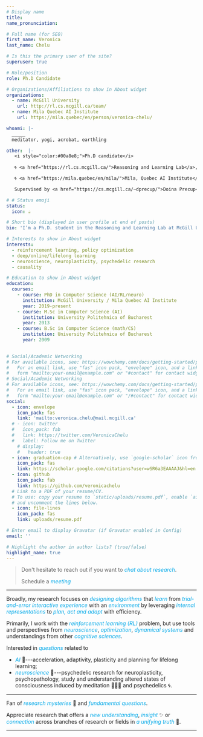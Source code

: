 ```yaml
---
# Display name
title: 
name_pronunciation: 

# Full name (for SEO)
first_name: Veronica
last_name: Chelu

# Is this the primary user of the site?
superuser: true

# Role/position
role: Ph.D Candidate 

# Organizations/Affiliations to show in About widget
organizations:
  - name: McGill University 
    url: http://rl.cs.mcgill.ca/team/
  - name: Mila Quebec AI Institute
    url: https://mila.quebec/en/person/veronica-chelu/

whoami: |-
  _____
  meditator, yogi, acrobat, earthling

other:  |-
   <i style="color:#00a8e8;">Ph.D candidate</i>
   
   🌀 <a href="https://rl.cs.mcgill.ca/">Reasoning and Learning Lab</a>, <a href="https://www.cs.mcgill.ca/">McGill University, School of Computer Science</a> 

   🌀 <a href="https://mila.quebec/en/mila/">Mila, Quebec AI Institute</a>

   Supervised by <a href="https://cs.mcgill.ca/~dprecup/">Doina Precup</a>. 

# # Status emoji
status:
  icon: ☕️

# Short bio (displayed in user profile at end of posts)
bio: 'I’m a Ph.D. student in the Reasoning and Learning Lab at McGill University and Mila, Montreal.' 

# Interests to show in About widget
interests:
  - reinforcement learning, policy optimization
  - deep/online/lifelong learning
  - neuroscience, neuroplasticity, psychedelic research  
  - causality

# Education to show in About widget
education:
  courses:
    - course: PhD in Computer Science (AI/RL/neuro)
      institution: McGill University / Mila Quebec AI Institute
      year: 2019-present
    - course: M.Sc in Computer Science (AI)
      institution: University Politehnica of Bucharest
      year: 2013
    - course: B.Sc in Computer Science (math/CS)
      institution: University Politehnica of Bucharest
      year: 2009
 

# Social/Academic Networking
# For available icons, see: https://wowchemy.com/docs/getting-started/page-builder/#icons
#   For an email link, use "fas" icon pack, "envelope" icon, and a link in the
#   form "mailto:your-email@example.com" or "#contact" for contact widget.
# Social/Academic Networking
# For available icons, see: https://wowchemy.com/docs/getting-started/page-builder/#icons
#   For an email link, use "fas" icon pack, "envelope" icon, and a link in the
#   form "mailto:your-email@example.com" or "/#contact" for contact widget.
social:
  - icon: envelope
    icon_pack: fas
    link: 'mailto:veronica.chelu@mail.mcgill.ca'
  # - icon: twitter
  #   icon_pack: fab
  #   link: https://twitter.com/VeronicaChelu
  #   label: Follow me on Twitter
    # display:
    #   header: true
  - icon: graduation-cap # Alternatively, use `google-scholar` icon from `ai` icon pack
    icon_pack: fas
    link: https://scholar.google.com/citations?user=wSR6a3EAAAAJ&hl=en
  - icon: github
    icon_pack: fab
    link: https://github.com/veronicachelu
  # Link to a PDF of your resume/CV.
  # To use: copy your resume to `static/uploads/resume.pdf`, enable `ai` icons in `params.yaml`,
  # and uncomment the lines below.
  - icon: file-lines
    icon_pack: fas
    link: uploads/resume.pdf

# Enter email to display Gravatar (if Gravatar enabled in Config)
email: ''

# Highlight the author in author lists? (true/false)
highlight_name: true
---
```

>Don't hesitate to reach out if you want to <i style="color:#00a8e8;">chat about research</i>. 
>
>Schedule a <i style="color:#00a8e8;">meeting</i> <a href="https://calendly.com/veronica-chelu" style="text-decoration: none"><i class="fas fa-thin fa-calendar-days" style="color: #00a8e8;"></i></a>
_________________________________________________________________



Broadly, my research focuses on <i style="color:#00a8e8;">designing algorithms</i> that <i style="color:#00a8e8;">learn</i> from <i style="color:#00a8e8;">trial-and-error</i> <i style="color:#00a8e8;">interactive experience</i> with an <i style="color:#00a8e8;">environment</i> by leveraging <i style="color:#00a8e8;">internal representations</i> to <i style="color:#00a8e8;">plan, act and adapt</i> with efficiency.

Primarily, I work with the <i style="color:#00a8e8;">reinforcement learning (RL)</i> problem, but use tools and perspectives from <i style="color:#00a8e8;">neuroscience</i>, <i style="color:#00a8e8;">optimization</i>, <i style="color:#00a8e8;">dynamical systems</i> and understandings from other <i style="color:#00a8e8;">cognitive sciences</i>.


Interested in <i style="color:#00a8e8;">questions</i> related to
* <i style="color:#00a8e8;">*AI*</i> 🤖---acceleration, adaptivity, plasticity and planning for lifelong learning;
* <i style="color:#00a8e8;">*neuroscience*</i> 🧠---psychedelic research for neuroplasticity, psychopathology, study and understanding altered states of consciousness induced by meditation 🧘🏻‍♀️ and psychedelics 🌀.

_________________________________________________________________

Fan of <i style="color:#00a8e8;">research mysteries</i> 🔮 and <i style="color:#00a8e8;">fundamental questions</i>.

Appreciate research that offers a <i style="color:#00a8e8;">new understanding</i>, <i style="color:#00a8e8;">insight</i> ✨ or <i style="color:#00a8e8;">connection</i> across branches of research or fields in <i style="color:#00a8e8;">a unifying truth</i> 🤯. 


_________________________________________________________________


<!-- {style="text-align: justify;"} -->
